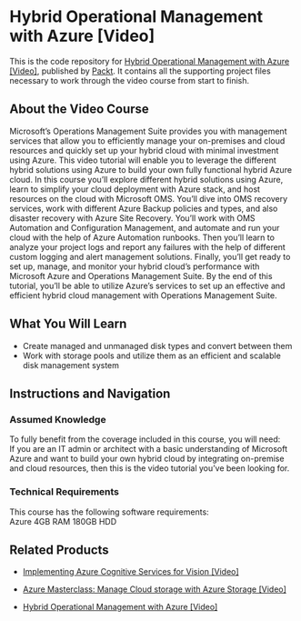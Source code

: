 # Hybrid Operational Management with Azure [Video]
This is the code repository for [Hybrid Operational Management with Azure [Video]](https://www.packtpub.com/virtualization-and-cloud/hybrid-operational-management-azure-video?utm_source=github&utm_medium=repository&utm_campaign=9781788620109), published by [Packt](https://www.packtpub.com/?utm_source=github). It contains all the supporting project files necessary to work through the video course from start to finish.
## About the Video Course
Microsoft’s Operations Management Suite provides you with management services that allow you to efficiently manage your on-premises and cloud resources and quickly set up your hybrid cloud with minimal investment using Azure. This video tutorial will enable you to leverage the different hybrid solutions using Azure to build your own fully functional hybrid Azure cloud. 
In this course you’ll explore different hybrid solutions using Azure, learn to simplify your cloud deployment with Azure stack, and host resources on the cloud with Microsoft OMS. You’ll dive into OMS recovery services, work with different Azure Backup policies and types, and also disaster recovery with Azure Site Recovery. You’ll work with OMS Automation and Configuration Management, and automate and run your cloud with the help of Azure Automation runbooks. 
Then you’ll learn to analyze your project logs and report any failures with the help of different custom logging and alert management solutions. Finally, you’ll get ready to set up, manage, and monitor your hybrid cloud’s performance with Microsoft Azure and Operations Management Suite.
By the end of this tutorial, you’ll be able to utilize Azure’s services to set up an effective and efficient hybrid cloud management with Operations Management Suite.

<H2>What You Will Learn</H2>
<DIV class=book-info-will-learn-text>
<UL>
<LI>Create managed and unmanaged disk types and convert between them 
<LI>Work with storage pools and utilize them as an efficient and scalable disk management system </LI></UL></DIV>

## Instructions and Navigation
### Assumed Knowledge
To fully benefit from the coverage included in this course, you will need:<br/>
If you are an IT admin or architect with a basic understanding of Microsoft Azure and want to build your own hybrid cloud by integrating on-premise and cloud resources, then this is the video tutorial you’ve been looking for.
### Technical Requirements
This course has the following software requirements:<br/>
Azure
4GB RAM
180GB HDD

## Related Products
* [Implementing Azure Cognitive Services for Vision [Video]](https://www.packtpub.com/application-development/implementing-azure-cognitive-services-vision-video?utm_source=github&utm_medium=repository&utm_campaign=9781838557263)

* [Azure Masterclass: Manage Cloud storage with Azure Storage [Video]](https://www.packtpub.com/web-development/azure-masterclass-manage-cloud-storage-azure-storage-video?utm_source=github&utm_medium=repository&utm_campaign=9781838556310)

* [Hybrid Operational Management with Azure [Video]](https://www.packtpub.com/virtualization-and-cloud/hybrid-operational-management-azure-video?utm_source=github&utm_medium=repository&utm_campaign=9781788620109)

